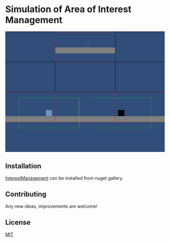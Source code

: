 # Simulation of Area of Interest Management

<img src="Docs/sample.jpg">

## Installation

[InterestManagement](https://www.nuget.org/packages/InterestManagement/) can be installed from nuget gallery.

## Contributing
Any new ideas, improvements are welcome!

## License
[MIT](https://choosealicense.com/licenses/mit)
